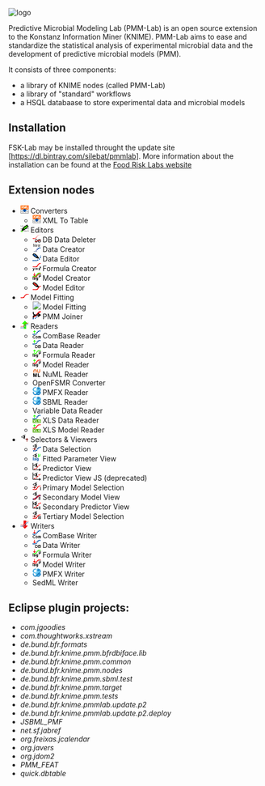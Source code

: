 ![logo](https://foodrisklabs.bfr.bund.de/wp-content/uploads/2015/02/PMM-Lab-Logo_3001.png "FSK-Lab")

Predictive Microbial Modeling Lab (PMM-Lab) is an open source extension to the Konstanz Information Miner (KNIME). PMM-Lab aims to ease and standardize the statistical analysis of experimental microbial data and the development of predictive microbial models (PMM).

It consists of three components:
- a library of KNIME nodes (called PMM-Lab)
- a library of "standard" workflows
- a HSQL databaase to store experimental data and microbial models

## Installation
FSK-Lab may be installed throught the update site [https://dl.bintray.com/silebat/pmmlab]. More information about the installation can be found at the [Food Risk Labs website](https://foodrisklabs.bfr.bund.de/index.php/pmm-lab-installation/)

## Extension nodes
- ![](de.bund.bfr.knime.pmm.bfrdbiface.lib/icons/XMLToTable.png) Converters
    + ![](https://github.com/SiLeBAT/PMM-Lab/blob/master/de.bund.bfr.knime.pmm.bfrdbiface.lib/icons/XMLToTable.png?raw=true) XML To Table
- ![](https://github.com/SiLeBAT/PMM-Lab/blob/master/de.bund.bfr.knime.pmm.bfrdbiface.lib/icons/Editors.png?raw=true) Editors
    + ![](https://github.com/SiLeBAT/PMM-Lab/blob/master/de.bund.bfr.knime.pmm.nodes/src/de/bund/bfr/knime/pmm/dbdelete/FittedModelDeleter.png?raw=true) DB Data Deleter
    + ![](https://github.com/SiLeBAT/PMM-Lab/blob/master/de.bund.bfr.knime.pmm.nodes/src/de/bund/bfr/knime/pmm/timeseriescreator/MicrobialDataCreator.png?raw=true) Data Creator
    + ![](https://github.com/SiLeBAT/PMM-Lab/blob/master/de.bund.bfr.knime.pmm.nodes/src/de/bund/bfr/knime/pmm/microbialdataedit/MicrobialDataEditor.png?raw=true) Data Editor
    + ![](https://github.com/SiLeBAT/PMM-Lab/blob/master/de.bund.bfr.knime.pmm.nodes/src/de/bund/bfr/knime/pmm/manualmodelconf/FormulaCreator.png?raw=true) Formula Creator
    + ![](https://github.com/SiLeBAT/PMM-Lab/blob/master/de.bund.bfr.knime.pmm.nodes/src/de/bund/bfr/knime/pmm/manualmodelconf/ModelCreator.png?raw=true) Model Creator
    + ![](https://github.com/SiLeBAT/PMM-Lab/blob/master/de.bund.bfr.knime.pmm.nodes/src/de/bund/bfr/knime/pmm/manualmodelconf/ModelEditor.png?raw=true) Model Editor
- ![](https://raw.githubusercontent.com/SiLeBAT/PMM-Lab/master/de.bund.bfr.knime.pmm.bfrdbiface.lib/icons/Model.png) Model Fitting
    + ![](https://github.com/SiLeBAT/PMM-Lab/blob/master/de.bund.bfr.knime.pmm.modelestimation/src/de/bund/bfr/knime/pmm/nodes/ModelFitting.png?raw=true) Model Fitting
    + ![](https://github.com/SiLeBAT/PMM-Lab/blob/master/de.bund.bfr.knime.pmm.nodes/src/de/bund/bfr/knime/pmm/modelanddatajoiner/PMMJoiner.png?raw=true) PMM Joiner
- ![](https://raw.githubusercontent.com/SiLeBAT/PMM-Lab/master/de.bund.bfr.knime.pmm.bfrdbiface.lib/icons/Reader.png) Readers
    + ![](https://github.com/SiLeBAT/PMM-Lab/blob/master/de.bund.bfr.knime.pmm.nodes/src/de/bund/bfr/knime/pmm/combaseio/ComBaseReader.png?raw=true) ComBase Reader
    + ![](https://github.com/SiLeBAT/PMM-Lab/blob/master/de.bund.bfr.knime.pmm.nodes/src/de/bund/bfr/knime/pmm/timeseriesreader/MicrobialDataReader.png?raw=true) Data Reader
    + ![](https://github.com/SiLeBAT/PMM-Lab/blob/master/de.bund.bfr.knime.pmm.nodes/src/de/bund/bfr/knime/pmm/modelcatalogreader/ModelFormulaReader.png?raw=true) Formula Reader
    + ![](https://github.com/SiLeBAT/PMM-Lab/blob/master/de.bund.bfr.knime.pmm.nodes/src/de/bund/bfr/knime/pmm/estimatedmodelreader/FittedModelReader.png?raw=true) Model Reader
    + ![](https://github.com/SiLeBAT/PMM-Lab/blob/master/de.bund.bfr.knime.pmm.nodes/src/de/bund/bfr/knime/pmm/numl/NuMLReader.png?raw=true) NuML Reader
    + OpenFSMR Converter
    + ![](https://github.com/SiLeBAT/PMM-Lab/blob/master/de.bund.bfr.knime.pmm.nodes/src/de/bund/bfr/knime/pmm/pmfreader/fsk/SBMLReader.png?raw=true) PMFX Reader
    + ![](https://github.com/SiLeBAT/PMM-Lab/blob/master/de.bund.bfr.knime.pmm.nodes/src/de/bund/bfr/knime/pmm/sbmlreader/SBMLReader.png?raw=true) SBML Reader
    + Variable Data Reader
    + ![](https://github.com/SiLeBAT/PMM-Lab/blob/master/de.bund.bfr.knime.pmm.nodes/src/de/bund/bfr/knime/pmm/xlstimeseriesreader/XLSMicrobialDataReader.png?raw=true) XLS Data Reader
    + ![](https://github.com/SiLeBAT/PMM-Lab/blob/master/de.bund.bfr.knime.pmm.nodes/src/de/bund/bfr/knime/pmm/xlsmodelreader/XLSPrimaryModelReader.png?raw=true) XLS Model Reader
- ![](https://raw.githubusercontent.com/SiLeBAT/PMM-Lab/master/de.bund.bfr.knime.pmm.bfrdbiface.lib/icons/SelectionAndViews.png) Selectors & Viewers
    + ![](https://github.com/SiLeBAT/PMM-Lab/blob/master/de.bund.bfr.knime.pmm.nodes/src/de/bund/bfr/knime/pmm/dataviewandselect/MicrobialDataSelection.png?raw=true) Data Selection
    + ![](https://github.com/SiLeBAT/PMM-Lab/blob/master/de.bund.bfr.knime.pmm.nodes/src/de/bund/bfr/knime/pmm/fittedparameterview/FittedParameterView.png?raw=true) Fitted Parameter View
    + ![](https://github.com/SiLeBAT/PMM-Lab/blob/master/de.bund.bfr.knime.pmm.nodes/src/de/bund/bfr/knime/pmm/predictorview/PredictorView.png?raw=true) Predictor View
    + ![](https://github.com/SiLeBAT/PMM-Lab/blob/master/de.bund.bfr.knime.pmm.nodes/src/de/bund/bfr/knime/pmm/js/modelplotter/modern/PredictorView.png?raw=true) Predictor View JS (deprecated)
    + ![](https://github.com/SiLeBAT/PMM-Lab/blob/master/de.bund.bfr.knime.pmm.nodes/src/de/bund/bfr/knime/pmm/primarymodelviewandselect/ModelSelectionPrimary.png?raw=true) Primary Model Selection
    + ![](https://github.com/SiLeBAT/PMM-Lab/blob/master/de.bund.bfr.knime.pmm.nodes/src/de/bund/bfr/knime/pmm/secondarymodelanddataview/ModelViewSecondary.png?raw=true) Secondary Model View
    + ![](https://github.com/SiLeBAT/PMM-Lab/blob/master/de.bund.bfr.knime.pmm.nodes/src/de/bund/bfr/knime/pmm/secondarypredictorview/SecondaryPredictorView.png?raw=true) Secondary Predictor View
    + ![](https://github.com/SiLeBAT/PMM-Lab/blob/master/de.bund.bfr.knime.pmm.nodes/src/de/bund/bfr/knime/pmm/modelselectiontertiary/ModelSelectionTertiary.png?raw=true) Tertiary Model Selection
- ![](https://raw.githubusercontent.com/SiLeBAT/PMM-Lab/master/de.bund.bfr.knime.pmm.bfrdbiface.lib/icons/Writer.png) Writers
    + ![](https://github.com/SiLeBAT/PMM-Lab/blob/master/de.bund.bfr.knime.pmm.nodes/src/de/bund/bfr/knime/pmm/combaseio/ComBaseWriter.png?raw=true) ComBase Writer
    + ![](https://github.com/SiLeBAT/PMM-Lab/blob/master/de.bund.bfr.knime.pmm.nodes/src/de/bund/bfr/knime/pmm/timeserieswriter/MicrobialDataWriter.png?raw=true) Data Writer
    + ![](https://github.com/SiLeBAT/PMM-Lab/blob/master/de.bund.bfr.knime.pmm.nodes/src/de/bund/bfr/knime/pmm/modelcatalogwriter/ModelFormulaWriter.png?raw=true) Formula Writer
    + ![](https://github.com/SiLeBAT/PMM-Lab/blob/master/de.bund.bfr.knime.pmm.nodes/src/de/bund/bfr/knime/pmm/estimatedmodelwriter/FittedModelWriter.png?raw=true) Model Writer
    + ![](https://github.com/SiLeBAT/PMM-Lab/blob/master/de.bund.bfr.knime.pmm.nodes/src/de/bund/bfr/knime/pmm/pmfwriter/fsk/SBMLWriter.png?raw=true) PMFX Writer
    + SedML Writer

## Eclipse plugin projects:
- *com.jgoodies*
- *com.thoughtworks.xstream*
- *de.bund.bfr.formats*
- *de.bund.bfr.knime.pmm.bfrdbiface.lib*
- *de.bund.bfr.knime.pmm.common*
- *de.bund.bfr.knime.pmm.nodes*
- *de.bund.bfr.knime.pmm.sbml.test*
- *de.bund.bfr.knime.pmm.target*
- *de.bund.bfr.knime.pmm.tests*
- *de.bund.bfr.knime.pmmlab.update.p2*
- *de.bund.bfr.knime.pmmlab.update.p2.deploy*
- *JSBML_PMF*
- *net.sf.jabref*
- *org.freixas.jcalendar*
- *org.javers*
- *org.jdom2*
- *PMM_FEAT*
- *quick.dbtable*


